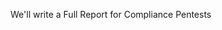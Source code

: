 We'll write a Full Report for Compliance Pentests<!--. An Automated Report is available for Agile Pentests-->
<!-- Remove comment for Agile Pentesting release on October 7, 2022 -->
